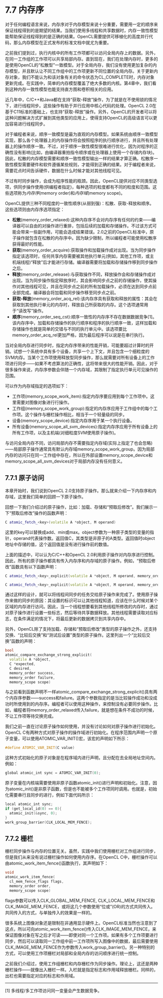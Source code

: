 # 7.7 内存序

对于任何编程语言来说，内存序对于内存模型来说十分重要，需要用一定的顺序来保证线程得到的是期望的结果。当我们使用多线程和共享数据时，内存一致性模型能帮助保证线程得到的是正确的结果。OpenCL需要提供可移植化的高度并行代码，那么内存模型在正式发布的标准文档中就尤为重要。

之前我们提到过，执行内核中的所有工作项都可以访问全局内存上的数据。另外，在同一工作组的工作项可以共享局部内存。直到现在，我们在处理内存时，更多的是使用OpenCL的“松散型”一致模型。对于全局内存，我们没有使用更加复杂的内存模型，并且默认让不同工作组中的工作项更新不同位置的全局内存。关于更新内存对象，我们不能认为和该对象有关的命令状态为CL_COMPLETE时，内存对象更新完成。在实践中，简单的内存模型覆盖了绝大多数的内核。第4章中，我们看到这种内存一致性模型也能支持直方图和卷积相关的应用。

近几年中，C/C++和Java都在支持“获取-释放”操作，为了就是在不使用锁的情况下，进行线程同步。这些操作有助于并行应用中核心代码的处理。OpenCL 2.0在基于C11标准的基础上，也支持“获取-释放”操作。另外，OpenCL的开发者可以将这种问题解决方式扩展到其他类型的应用上，使得支持OpenCL的高级语言可以更加容易进行线程同步。

对于编程者来说，顺序一致模型是最为直观的内存模型。如果系统由顺序一致模型实现，那么各个处理器上的内存操作将会按照程序的执行顺序进行，并且所有处理器上的操作顺序一致。不过，对于顺序一致性模型很难进行优化，因为对程序的正确性没有影响(比如，由编译器重拍指令顺序或在处理器上使用一个存储内存块)。因此，松散的内存模型需要和顺序一致性模型输出一样的结果才算正确。松散序一致性模型需要硬件和软件遵循某些规则，才能得到正确的结果。对于编程者来说，需要花点时间告诉硬件，数据在什么时候才能对其他线程可见。

不过有时同步操作，会成为程序性能的瓶颈。因此，OpenCL提供对应不同类型选项，供同步操作使用(供编程者指定)，每种选项的粒度都有不同的粒度和范围。这些选项称为*内存序*(memory order)和*内存域*(memory scope)。

OpenCL提供三种不同程度的一致性顺序(从弱到强)：松散、获取-释放和顺序。这些选项则由内存序选项指定：

- **松散**(memory_order_relaxed):这种内存序不会对内存序有任何的约束——编译器可以自由的对操作进行重排，包括后续的加载和存储操作。不过该方式可能会带来一些副作用，可能会造成结果错误。2.0之前的OpenCL标准中，原子操作就包含在松散的内存序中。因为缺少限制，所以编程者可能使用松散序获得最好的性能。
- **获取**(memory_order_acquire):获取操作和加载操作成对出现。当为同步操作指定该选项时，任何共享内存需要被其他执行单元(例如，其他工作项，或主机端线程)“释放”后才能进行存储。编译器需要将加载和存储操作移到同步操作之后。
- **释放**(memory_order_release):与获取操作不同，释放操作会和存储操作成对出现。当为同步操作指定释放序时，其会影响同步点之前的存储操作，使其操作对其他线程可见，并且在同步点之前的所有加载操作，必须在达到同步点前全部完成。编译器会将加载和同步操作移至同步点之前。
- **获取-释放**(memory_order_acq_rel):该内存序具有获取和释放的属性：其会在获取到其他执行单元的内存时，释放自己所获取的内存。这个选项通常用于“读改写”操作。
- **顺序**(memory_order_seq_cst):顺序一致性的内存序不存在数据数据竞争[1]。该内存序中，加载和存储操作的执行顺序和程序的执行顺序一致，这样加载和存储操作也就是简单的交错与不同的执行单元中。该选项要比memory_order_acq_rel更加严格，因为最后程序可以说是在串行执行。

当对全局内存进行同步时，指定内存序带来的性能开销，可能要超过计算时的开销。试想一个系统中具有多个设备，共享一个上下文，并且包含一个细粒度的SVM内存。当某个工作项使用释放型同步操作，那么就需要对所有设备上的工作项进行同步——如果不考虑算法的正确性，这将带来很大的性能开销。因此，对于很多操作来说，内存序参数会伴随一个内存域，其限制了指定执行单元可见操作的范围。

可以作为内存域指定的选项如下：

- 工作项(memory_scope_work_item):指定内存序要应用到每个工作项中。这里需要对图像对象进行行操作。
- 工作组(memory_scope_work_group):指定的内存序应用于工作组中的每个工作项。这个操作与栅栏操作相比，相当于一个轻量级的同步。
- 设备(memory_scope_device):指定内存序用于某一个执行设备。
- 所有设备(memory_scope_all_svm_devices):指定内存序应用于所有设备上的所有工作项，以及主机端(对细粒度SVM使用原子操作)。

与访问全局内存不同，访问局部内存不需要指定内存域(实际上指定了也会忽略)——局部原子操作通常具有默认内存域memory_scope_work_group。因为局部内存的访问只在同一工作组中存在，所以在外部设置memory_scope_device和memory_scope_all_svm_devices对于局部内存没有任何意义。

## 7.7.1 原子访问

本章开始时，我们说到OpenCL 2.0支持原子操作。那么就来介绍一下内存序和内存域，这里我们简单的回顾一下原子操作。

回想一下我们介绍过的原子操作，比如：加载、存储和“预取后修改”。我们展示一下“预取后修改”操作的函数声明：

```c++
C atomic_fetch_<key>(volatile A *object, M operand)
```

这里的key可以替换成add、min或max。object参数为一种原子类型的变量的指针，operand代表操作数。返回值C，其类型是非原子的A类型。返回值时object地址中存储的值，这个返回值是没有进行操作前的数值。

上面的描述中，可以认为C/C++和OpenCL 2.0利用原子操作对内存序进行控制。因此，所有的原子操作都具有传入内存序和内存域的原子操作。例如，“预取后修改”函数具有以下函数声明：

```c++
C atomic_fetch_<key>_explicit(volatile A *object, M operand, memory_order order)

C atomic_fetch_<key>_explicit(volatile A *object, M operand, memory_order order, memory_scope scope)
```

通过这样的设计，就可以将线程间同步的任务交给原子操作来完成了。使用原子操作来做的同步的原因：其设置的标识可以让其他线程知道，应该在什么时候对某个区域的内存进行访问。因此，当一个线程想要看到其他线程所修改的内存时，通过对原子操作进行设置一些标志，然后等待共享数据释放。其他线程需要读取对应标志，在条件满足的情况下，将最后更新的数据拷贝到共享内存中。

另外，OpenCL除了支持加载、存储和“预取后修改”类型的原子操作之外，还支持交换、“比较后交换”和“测试后设置”类型的原子操作。这里列出一个“比较后交换”函数的声明：

```c++
bool
atomic_compare_exchange_strong_explicit(
  volatile A *object,
  C *expected,
  C desired,
  memory_order success,
  memory_order failure,
  memory_scope scope)
```

与之前看到函数声明不一样atomic_compare_exchange_strong_explicit()具有两个内存序参数——success和failure。这两个参数指定的是当比较操作成功和没成功时所使用到的内存序。编程者可以使用这种操作，来控制没有必要同步操作。比如，编程者将memory_order_relaxed传入failure，就是想在条件不成功的时候，不让工作项等待交换完成。

我们之前一直在讨论原子操作如何使用，并没有讨论如何对原子操作进行初始化。OpenCL C有两种方式对原子操作的操作域进行初始化。在程序范围内声明一个原子变量，可以使用ATOMIC_VAR_INIT()宏，该宏的声明如下所示：

```c++
#define ATOMIC_VAR_INIT(C value)
```

这种方式初始化的原子对象是在程序域内进行声明，且分配在去全局地址空间内。例如：

```c++
global atomic_int sync = ATOMIC_VAR_INIT(0);
```

原子变量在内核端需要使用非原子函数atomic_init()进行声明和初始化。注意，因为atomic_init()是非原子函数，但是也不能被多个工作项同时调用。也就是，初始化需要串行且同步的进行，例如下面代码所示：

```c++
local atomic_int sync;
if (get_local_id(0) == 0){
  atomic_init(&sync, 0);
}
work_group_barrier(CLK_LOCAL_MEM_FENCE);
```

## 7.7.2 栅栏

栅栏同步操作与内存的位置无关。虽然，实践中我们使用栅栏对工作组进行同步，但是我们从来没有说过栅栏操作如何使用内存序。在OpenCL C中，栅栏操作可以由atomic_work_item_fence()函数执行，其声明如下：

```c++
void
atomic_work_item_fence(
  cl_mem_fence_flags flags,
  memory_order order,
  memory_scope scope)
```

flags参数可以传入CLK_GLOBAL_MEM_FENCE, CLK_LOCAL_MEM_FENCE和CLK_IMAGE_MEM_FENCE，或将这几个参数使用“位或”(OR)的方式共同传入。共同传入的方式，与单独传入的效果是一样的。

很多系统上图像对象还是限制在非通用显示硬件上。OpenCL标准当然也注意到了这点，所以可向atomic_work_item_fence()传入CLK_IMAGE_MEM_FENCE，来保证图像对象在写之后才可读——即使对同一个工作项。如果有多个工作项要进行同步，然后可以读取同一工作组中前一工作项所写入图像中的数据，最后需要使用CLK_IMAGE_MEM_FENCE作为参数传入work_group_barrier()。另一种特别的方式，可以使用工作项栅栏对局部和全局内存的访问顺序进行统一控制。

之前我们介绍过，使用工作组栅栏和内存栅栏作为同步操作。理论上，这还是两种栅栏操作——就像出入栅栏一样。入栏就是指定标志和作用域释放栅栏。同样的，出栏也需要指定对应的标志和作用域。

-------------

[1] 多线程/多工作项访问同一变量会产生数据竞争。